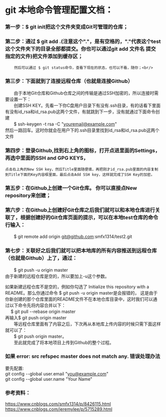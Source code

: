 # git 本地命令管理配置文档：

### 第一步：$ git init把这个文件夹变成Git可管理的仓库；

### 第二步：通过 $ git add .(注意这个"."，是有空格的，"."代表这个test这个文件夹下的目录全部都提交。你也可以通过git add 文件名  提交指定的文件)把文件添加到缓存区；<br/>
		然后可以通过 $ git status命令，查看下现在的状态，也可以不看，随你；<br/>

### 第三步：下面就到了连接远程仓库（也就是连接Github）
　　由于本地Git仓库和Github仓库之间的传输是通过SSH加密的，所以连接时需要设置一下：<br/>
　　创建SSH KEY。先看一下你C盘用户目录下有没有.ssh目录，有的话看下里面有没有id_rsa和id_rsa.pub这两个文件，有就跳到下一步，没有就通过下面命令创建<br/>
　　$ ssh-keygen -t rsa -C "youremail@example.com" <br/>
    然后一路回车。这时你就会在用户下的.ssh目录里找到id_rsa和id_rsa.pub这两个文件  <br/>

### 第四步：登录Github,找到右上角的图标，打开点进里面的Settings，再选中里面的SSH and GPG KEYS，
	点击右上角的New SSH key，然后Title里面随便填，再把刚才id_rsa.pub里面的内容复制到Title下面的Key内容框里面，最后点击Add SSH key，这样就完成了SSH Key的加密。

### 第五步：在Github上创建一个Git仓库。 你可以直接点New repository来创建；

### 第六步：在Github上创建好Git仓库之后我们就可以和本地仓库进行关联了，根据创建好的Git仓库页面的提示，可以在本地test仓库的命令行输入：
 　　$ git remote add origin git@github.com:smfx1314/test2.git

### 第七步：关联好之后我们就可以把本地库的所有内容推送到远程仓库（也就是Github）上了，通过：
　　$ git push -u origin master <br/>
	由于新建的远程仓库是空的，所以要加上-u这个参数。<br/>
	
如果新建远程仓库不是空的，例如你勾选了 Initialize this repository with a README。那么你通过命令 $ git push -u origin master是会报错的，
这是由于你新创建的那个仓库里面的README文件不在本地仓库目录中，这时我们可以通过以下命令先将内容合并以下：<br/>
 　 $ git pull --rebase origin master <br/>
	再输入$ git push origin master <br/>
　　等远程仓库里面有了内容之后，下次再从本地库上传内容的时候只需下面这样就可以了：<br/>
　　$ git push origin master。<br/>
 　　至此就完成了将本地项目上传到Github的整个过程。<br/>


 ### 如果 error: src refspec master does not match any. 错误处理办法
 要先配置: <br/>
 git config --global user.email "you@example.com" <br/>
 git config --global user.name "Your Name" <br/>
 
 ### 参考资料：
  https://www.cnblogs.com/smfx1314/p/8426115.html <br/>
  https://www.cnblogs.com/jeremylee/p/5715289.html <br/>
 
 
	
